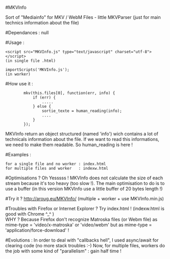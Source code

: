 #MKVInfo 

   Sort of "Mediainfo" for MKV / WebM Files - little MKVParser (just for main technics information about the file)

#Dependances : null

#Usage :

    <script src="MKVInfo.js" type="text/javascript" charset="utf-8"></script> 
    (in single file .html)

    importScripts('MKVInfo.js');                                              
    (in worker)


#How use it :

     
            mkv(this.files[0], function(err, info) {
                if (err) {
                    .....
                } else {
                    sortie_texte = human_reading(info);
                    ....
                }
            }); 

  MKVInfo return an object structured (named 'info') wich contains a lot of technicals information about the file.
  If we want to read this informations, we need to make them readable. So human_reading is here !

#Examples :
	
	for a single file and no worker : index.html
	for multiple files and worker   : indexw.html

#Optimisations ?
    Oh Yesssss ! MKVInfo does not calculate the size of each stream because it's too heavy (too slow !). 
    The main optimisation to do is to use a buffer (in this version MKVInfo use a little buffer of 20 bytes length !)

#Try it ? 
    http://aroug.eu/MKVInfo/   (multiple + worker + use MKVInfo.min.js)    
    
#Troubles with Firefox or Internet Explorer ? 
    Try index.html ! (indexw.html is good with Chrome ^_^ )   
    WHY ? Because Firefox don't recognize Matroska files (or Webm file) as mime-type = 'video/x-matroska' or 'video/webm' but as mime-type = 'application/force-download' !
    
#Evolutions :
    In order to deal with "callbacks hell", I used async/await for clearing code (no more stack troubles :-)
    Now, for multiple files, workers do the job with some kind of "parallelism" : gain half time !
